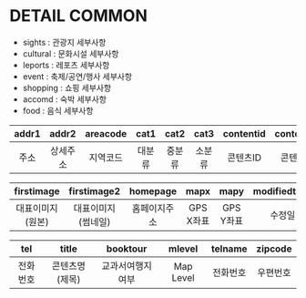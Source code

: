 <h1><strong>DETAIL COMMON</strong></h1>

* sights : 관광지 세부사항
* cultural : 문화시설 세부사항
* leports : 레포츠 세부사항
* event : 축제/공연/행사 세부사항
* shopping : 쇼핑 세부사항
* accomd : 숙박 세부사항
* food : 음식 세부사항

| addr1 | addr2 | areacode | cat1 | cat2 | cat3 | contentid | contenttypeid | createdtime |
| :---: | :---: | :------: | :--: | :--: | :--: | :-------: | :-----------: | :---------: |
| 주소 | 상세주소 | 지역코드 | 대분류 | 중분류 | 소분류 | 콘텐츠ID | 콘텐츠타입ID | 생성일 |

| firstimage | firstimage2 | homepage | mapx | mapy | modifiedtime | overview | sigungucode |
| :-------------: | :---------: | :------: | :--: | :--: | :----------: | :------: | :---------: |
| 대표이미지(원본) | 대표이미지(썸네일) | 홈페이지주소 | GPS X좌표 | GPS Y좌표 | 수정일 | 개요 | 시군구코드 |

| tel | title | booktour | mlevel | telname | zipcode |
| :-: | :---: | :------: | :----: | :-----: | :-----: |
| 전화번호 | 콘텐츠명(제목) | 교과서여행지여부 | Map Level | 전화번호 | 우편번호 |
